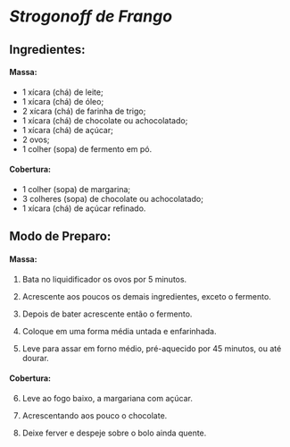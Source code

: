  # _Strogonoff de Frango_ 

 ## **Ingredientes:**
 #### Massa:
- 1 xícara (chá) de leite;
- 1 xícara (chá) de óleo;
- 2 xícara (chá) de farinha de trigo;
- 1 xícara (chá) de chocolate ou achocolatado;
- 1 xícara (chá) de açúcar;
- 2 ovos;
- 1 colher (sopa) de fermento em pó.
#### Cobertura:
- 1 colher (sopa) de margarina;
- 3 colheres (sopa) de chocolate ou achocolatado;
- 1 xícara (chá) de açúcar refinado.

## **Modo de Preparo:**
#### Massa:
1. Bata no liquidificador os ovos por 5 minutos.

2. Acrescente aos poucos os demais ingredientes, exceto o fermento.

3. Depois de bater acrescente então o fermento.

4. Coloque em uma forma média untada e enfarinhada.

5. Leve para assar em forno médio, pré-aquecido por 45 minutos, ou até dourar.

#### Cobertura:

6. Leve ao fogo baixo, a margariana com açúcar.

7. Acrescentando aos pouco o chocolate.

8. Deixe ferver e despeje sobre o bolo ainda quente.

